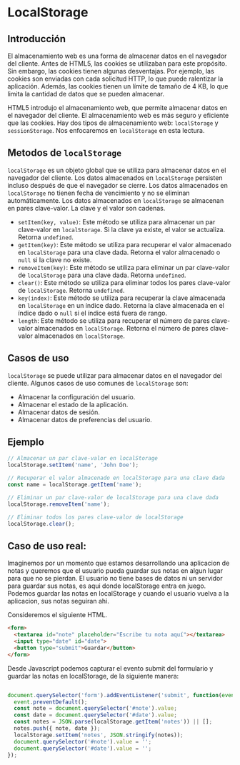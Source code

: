# LocalStorage

## Introducción

El almacenamiento web es una forma de almacenar datos en el navegador del cliente. Antes de HTML5, las cookies se utilizaban para este propósito. Sin embargo, las cookies tienen algunas desventajas. Por ejemplo, las cookies son enviadas con cada solicitud HTTP, lo que puede ralentizar la aplicación. Además, las cookies tienen un límite de tamaño de 4 KB, lo que limita la cantidad de datos que se pueden almacenar.

HTML5 introdujo el almacenamiento web, que permite almacenar datos en el navegador del cliente. El almacenamiento web es más seguro y eficiente que las cookies. Hay dos tipos de almacenamiento web: `localStorage` y `sessionStorage`. Nos enfocaremos en `localStorage` en esta lectura.

## Metodos de `localStorage`

`localStorage` es un objeto global que se utiliza para almacenar datos en el navegador del cliente. Los datos almacenados en `localStorage` persisten incluso después de que el navegador se cierre. Los datos almacenados en `localStorage` no tienen fecha de vencimiento y no se eliminan automáticamente. Los datos almacenados en `localStorage` se almacenan en pares clave-valor. La clave y el valor son cadenas.

- `setItem(key, value)`: Este método se utiliza para almacenar un par clave-valor en `localStorage`. Si la clave ya existe, el valor se actualiza. Retorna `undefined`.
- `getItem(key)`: Este método se utiliza para recuperar el valor almacenado en `localStorage` para una clave dada. Retorna el valor almacenado o `null` si la clave no existe.
- `removeItem(key)`: Este método se utiliza para eliminar un par clave-valor de `localStorage` para una clave dada. Retorna `undefined`.
- `clear()`: Este método se utiliza para eliminar todos los pares clave-valor de `localStorage`. Retorna `undefined`.
- `key(index)`: Este método se utiliza para recuperar la clave almacenada en `localStorage` en un índice dado. Retorna la clave almacenada en el índice dado o `null` si el índice está fuera de rango.
- `length`: Este método se utiliza para recuperar el número de pares clave-valor almacenados en `localStorage`. Retorna el número de pares clave-valor almacenados en `localStorage`.

## Casos de uso

`localStorage` se puede utilizar para almacenar datos en el navegador del cliente. Algunos casos de uso comunes de `localStorage` son:

- Almacenar la configuración del usuario.
- Almacenar el estado de la aplicación.
- Almacenar datos de sesión.
- Almacenar datos de preferencias del usuario.

## Ejemplo

```javascript
// Almacenar un par clave-valor en localStorage
localStorage.setItem('name', 'John Doe');

// Recuperar el valor almacenado en localStorage para una clave dada
const name = localStorage.getItem('name');

// Eliminar un par clave-valor de localStorage para una clave dada
localStorage.removeItem('name');

// Eliminar todos los pares clave-valor de localStorage
localStorage.clear();
```

## Caso de uso real:

Imaginemos por un momento que estamos desarrollando una aplicacion de notas y queremos que el usuario pueda guardar sus notas en algun lugar para que no se pierdan. El usuario no tiene bases de datos ni un servidor para guardar sus notas, es aqui donde localStorage entra en juego. Podemos guardar las notas en localStorage y cuando el usuario vuelva a la aplicacion, sus notas seguiran ahi.

Consideremos el siguiente HTML.

```html
<form>
  <textarea id="note" placeholder="Escribe tu nota aquí"></textarea>
  <input type="date" id="date">
  <button type="submit">Guardar</button>
</form>
```

Desde Javascript podemos capturar el evento submit del formulario y guardar las notas en localStorage, de la siguiente manera:

```javascript

document.querySelector('form').addEventListener('submit', function(event) {
  event.preventDefault();
  const note = document.querySelector('#note').value;
  const date = document.querySelector('#date').value;
  const notes = JSON.parse(localStorage.getItem('notes')) || [];
  notes.push({ note, date });
  localStorage.setItem('notes', JSON.stringify(notes));
  document.querySelector('#note').value = '';
  document.querySelector('#date').value = '';
});

```